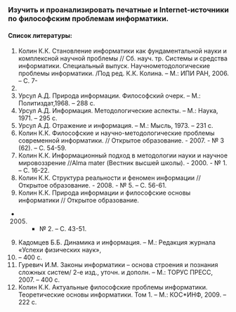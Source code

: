 ### Изучить и проанализировать печатные и Internet-источники по философским проблемам информатики.

#### Список литературы:
1. Колин К.К. Становление информатики как фундаментальной науки и комплексной научной
проблемы // Сб. науч. тр. Системы и средства информатики. Специальный выпуск. Научнометодологические проблемы информатики. /Под ред. К.К. Колина. – М.: ИПИ РАН, 2006. – С. 7-
57.
2. Урсул А.Д. Природа информации. Философский очерк. – М.: Политиздат,1968. – 288 с.
3. Урсул А.Д. Информация. Методологические аспекты. – М.: Наука, 1971. – 295 с.
4. Урсул А.Д. Отражение и информация. – М.: Мысль, 1973. – 231 с.
5. Колин К.К. Философские и научно-методологические проблемы современной информатики. //
Открытое образование. - 2007. - № 3 (62). – С. 54-59.
6. Колин К.К. Информационный подход в методологии науки и научное мировоззрение //Alma mater
(Вестник высшей школы). - 2000. - № 1. – С. 16-22.
7. Колин К.К. Структура реальности и феномен информации // Открытое образование. - 2008. - № 5.
– С. 56-61.
8. Колин К.К. Природа информации и философские основы информатики // Открытое образование.
- 2005. - № 2. – С. 43-51.
9. Кадомцев Б.Б. Динамика и информация. – М.: Редакция журнала «Успехи физических наук»,
1997. – 400 с.
10. Гуревич И.М. Законы информатики – основа строения и познания сложных систем/ 2-е изд.,
уточн. и дополн. – М.: ТОРУС ПРЕСС, 2007. – 400 с.
11. Колин К.К. Актуальные философские проблемы информатики. Теоретические основы
информатики. Том 1. – М.: КОС*ИНФ, 2009. – 222 с.
